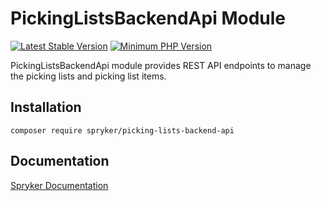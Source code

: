 # PickingListsBackendApi Module
[![Latest Stable Version](https://poser.pugx.org/spryker/picking-lists-backend-api/v/stable.svg)](https://packagist.org/packages/spryker/picking-lists-backend-api)
[![Minimum PHP Version](https://img.shields.io/badge/php-%3E%3D%208.3-8892BF.svg)](https://php.net/)

PickingListsBackendApi module provides REST API endpoints to manage the picking lists and picking list items.

## Installation

```
composer require spryker/picking-lists-backend-api
```

## Documentation

[Spryker Documentation](https://docs.spryker.com)

